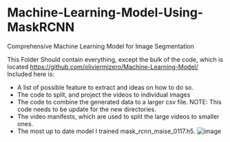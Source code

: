 # Machine-Learning-Model-Using-MaskRCNN
Comprehensive Machine Learning Model for Image Segmentation

This Folder Should contain everything, except the bulk of the code, which is located 
https://github.com/oliviermizero/Machine-Learning-Model/
Included here is:
-	A list of possible feature to extract and ideas on how to do so.
-	The code to split, and project the videos to individual images
-	The code to combine the generated data to a larger csv file. NOTE: This code needs to be update for the new directories.
-	The video manifests, which are used to split the large videos to smaller ones.
-	The most up to date model I trained mask_rcnn_maise_0117.h5.
![image](https://user-images.githubusercontent.com/59984459/192121848-56794c3f-17f3-4b7f-aa24-16d35291b83d.png)

